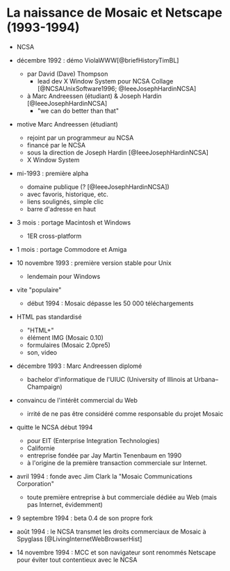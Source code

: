 # La naissance de Mosaic et Netscape (1993-1994)

- NCSA
- décembre 1992 : démo ViolaWWW[@briefHistoryTimBL]

  - par David (Dave) Thompson
    - lead dev X Window System pour NCSA Collage [@NCSAUnixSoftware1996; @IeeeJosephHardinNCSA]
  - à Marc Andreessen (étudiant) & Joseph Hardin [@IeeeJosephHardinNCSA]
    - "we can do better than that"

- motive Marc Andreessen (étudiant)

  - rejoint par un programmeur au NCSA
  - financé par le NCSA
  - sous la direction de Joseph Hardin [@IeeeJosephHardinNCSA]
  - X Window System

- mi-1993 : première alpha

  - domaine publique (? [@IeeeJosephHardinNCSA])
  - avec favoris, historique, etc.
  - liens soulignés, simple clic
  - barre d'adresse en haut

- 3 mois : portage Macintosh et Windows
  - 1ER cross-platform
- 1 mois : portage Commodore et Amiga

- 10 novembre 1993 : première version stable pour Unix

  - lendemain pour Windows

- vite "populaire"

  - début 1994 : Mosaic dépasse les 50 000 téléchargements

- HTML pas standardisé

  - "HTML+"
  - élément IMG (Mosaic 0.10)
  - formulaires (Mosaic 2.0pre5)
  - son, video

- décembre 1993 : Marc Andreessen diplomé
  - bachelor d'informatique de l'UIUC (University of Illinois at Urbana–Champaign)
- convaincu de l'intérêt commercial du Web
  - irrité de ne pas être considéré comme responsable du projet Mosaic
- quitte le NCSA début 1994

  - pour EIT (Enterprise Integration Technologies)
  - Californie
  - entreprise fondée par Jay Martin Tenenbaum en 1990
  - à l'origine de la première transaction commerciale sur Internet.

- avril 1994 : fonde avec Jim Clark la "Mosaic Communications Corporation"

  - toute première entreprise à but commerciale dédiée au Web (mais pas Internet, évidemment)

- 9 septembre 1994 : beta 0.4 de son propre fork

- août 1994 : le NCSA transmet les droits commerciaux de Mosaic à Spyglass [@LivingInternetWebBrowserHist]

- 14 novembre 1994 : MCC et son navigateur sont renommés Netscape pour éviter tout contentieux avec le NCSA

